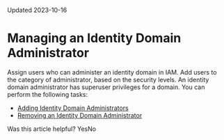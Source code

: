 Updated 2023-10-16
# Managing an Identity Domain Administrator
Assign users who can administer an identity domain in IAM.
Add users to the category of administrator, based on the security levels. An identity domain administrator has superuser privileges for a domain.
You can perform the following tasks:
  * [Adding Identity Domain Administrators](https://docs.oracle.com/en-us/iaas/Content/Identity/securing/iam-identity-adding-admin.htm#iam-identity-adding-admin "Assign users as administrators in an identity domain in IAM.")
  * [Removing an Identity Domain Administrator](https://docs.oracle.com/en-us/iaas/Content/Identity/securing/iam-identity-removeadmin.htm#iam-identity-removeadmin "Remove a user as an administrator in an identity domain in IAM.")


Was this article helpful?
YesNo

